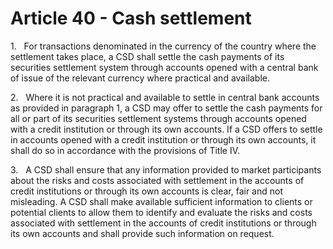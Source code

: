 # Article 40 - Cash settlement


1.   For transactions denominated in the currency of the country where the settlement takes place, a CSD shall settle the cash payments of its securities settlement system through accounts opened with a central bank of issue of the relevant currency where practical and available.

2.   Where it is not practical and available to settle in central bank accounts as provided in paragraph 1, a CSD may offer to settle the cash payments for all or part of its securities settlement systems through accounts opened with a credit institution or through its own accounts. If a CSD offers to settle in accounts opened with a credit institution or through its own accounts, it shall do so in accordance with the provisions of Title IV.

3.   A CSD shall ensure that any information provided to market participants about the risks and costs associated with settlement in the accounts of credit institutions or through its own accounts is clear, fair and not misleading. A CSD shall make available sufficient information to clients or potential clients to allow them to identify and evaluate the risks and costs associated with settlement in the accounts of credit institutions or through its own accounts and shall provide such information on request.
